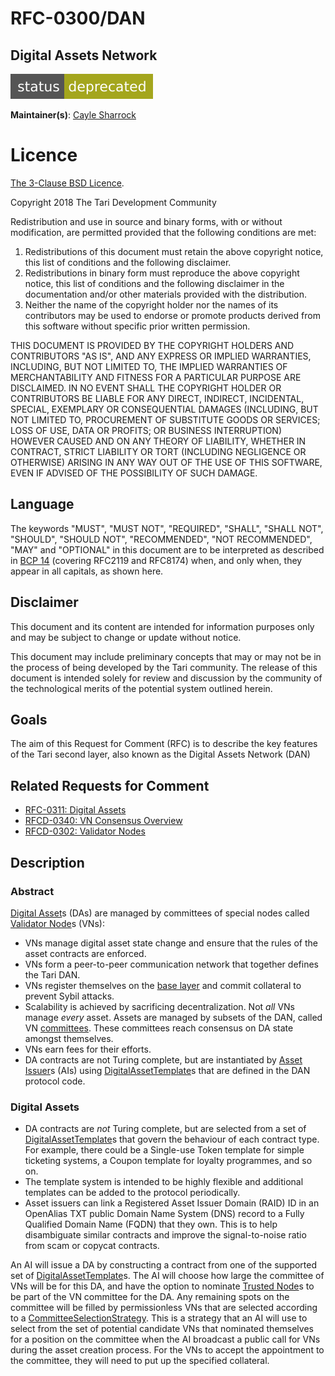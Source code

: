 # RFC-0300/DAN

## Digital Assets Network

![status: deprecated](theme/images/status-deprecated.svg)

**Maintainer(s)**: [Cayle Sharrock](https://github.com/CjS77)

# Licence

[The 3-Clause BSD Licence](https://opensource.org/licenses/BSD-3-Clause).

Copyright 2018 The Tari Development Community

Redistribution and use in source and binary forms, with or without modification, are permitted provided that the
following conditions are met:

1. Redistributions of this document must retain the above copyright notice, this list of conditions and the following
   disclaimer.
2. Redistributions in binary form must reproduce the above copyright notice, this list of conditions and the following
   disclaimer in the documentation and/or other materials provided with the distribution.
3. Neither the name of the copyright holder nor the names of its contributors may be used to endorse or promote products
   derived from this software without specific prior written permission.

THIS DOCUMENT IS PROVIDED BY THE COPYRIGHT HOLDERS AND CONTRIBUTORS "AS IS", AND ANY EXPRESS OR IMPLIED WARRANTIES,
INCLUDING, BUT NOT LIMITED TO, THE IMPLIED WARRANTIES OF MERCHANTABILITY AND FITNESS FOR A PARTICULAR PURPOSE ARE
DISCLAIMED. IN NO EVENT SHALL THE COPYRIGHT HOLDER OR CONTRIBUTORS BE LIABLE FOR ANY DIRECT, INDIRECT, INCIDENTAL,
SPECIAL, EXEMPLARY OR CONSEQUENTIAL DAMAGES (INCLUDING, BUT NOT LIMITED TO, PROCUREMENT OF SUBSTITUTE GOODS OR
SERVICES; LOSS OF USE, DATA OR PROFITS; OR BUSINESS INTERRUPTION) HOWEVER CAUSED AND ON ANY THEORY OF LIABILITY,
WHETHER IN CONTRACT, STRICT LIABILITY OR TORT (INCLUDING NEGLIGENCE OR OTHERWISE) ARISING IN ANY WAY OUT OF THE USE OF
THIS SOFTWARE, EVEN IF ADVISED OF THE POSSIBILITY OF SUCH DAMAGE.

## Language

The keywords "MUST", "MUST NOT", "REQUIRED", "SHALL", "SHALL NOT", "SHOULD", "SHOULD NOT", "RECOMMENDED", 
"NOT RECOMMENDED", "MAY" and "OPTIONAL" in this document are to be interpreted as described in 
[BCP 14](https://tools.ietf.org/html/bcp14) (covering RFC2119 and RFC8174) when, and only when, they appear in all capitals, as 
shown here.

## Disclaimer

This document and its content are intended for information purposes only and may be subject to change or update
without notice.

This document may include preliminary concepts that may or may not be in the process of being developed by the Tari
community. The release of this document is intended solely for review and discussion by the community of the
technological merits of the potential system outlined herein.

## Goals

The aim of this Request for Comment (RFC) is to describe the key features of the Tari second layer, also known as the 
Digital Assets Network (DAN)

## Related Requests for Comment

* [RFC-0311: Digital Assets](RFC-0311_AssetTemplates.md)
* [RFCD-0340: VN Consensus Overview](RFCD-0340_VNConsensusOverview.md)
* [RFCD-0302: Validator Nodes](RFCDD-0302_ValidatorNodes.md)

## Description

### Abstract

[Digital Asset]s (DAs) are managed by committees of special nodes called [Validator Node]s (VNs):

* VNs manage digital asset state change and ensure that the rules of the asset contracts are enforced.
* VNs form a peer-to-peer communication network that together defines the Tari DAN.
* VNs register themselves on the [base layer] and commit collateral to prevent Sybil attacks.
* Scalability is achieved by sacrificing decentralization. Not *all* VNs manage *every* asset. Assets are managed by
  subsets of the DAN, called VN [committees]. These committees reach consensus on DA state amongst themselves.
* VNs earn fees for their efforts.
* DA contracts are not Turing complete, but are instantiated by [Asset Issuer]s (AIs) using [DigitalAssetTemplate]s that are defined
  in the DAN protocol code.

### Digital Assets

* DA contracts are *not* Turing complete, but are selected from a set of [DigitalAssetTemplate]s that govern
  the behaviour of each contract type. For example, there could be a Single-use Token template for simple ticketing systems, a
  Coupon template for loyalty programmes, and so on.
* The template system is intended to be highly flexible and additional templates can be added to the protocol periodically.
* Asset issuers can link a Registered Asset Issuer Domain (RAID) ID in an OpenAlias TXT public Domain Name System (DNS) 
  record to a Fully Qualified Domain Name (FQDN) that they own. This is to help disambiguate similar
  contracts and improve the signal-to-noise ratio from scam or copycat contracts.

An AI will issue a DA by constructing a contract from one of the supported set of [DigitalAssetTemplate]s. The AI will choose
how large the committee of VNs will be for this DA, and have the option to nominate [Trusted Node]s to be part of the VN 
committee for the DA.
Any remaining spots on the committee will be filled by permissionless VNs that are selected according to a 
[CommitteeSelectionStrategy]. This is a strategy that an AI will use to select from the set of potential candidate VNs 
that nominated themselves for a position on the committee when the AI broadcast a public call for VNs during the asset 
creation process. For the VNs to accept the appointment to the committee, they will need to put up the specified collateral.

[Asset Issuer]: Glossary.md#asset-issuer
[base layer]: Glossary.md#base-layer
[committees]: Glossary.md#committee
[CommitteeSelectionStrategy]: Glossary.md#committeeselectionstrategy
[digital asset]: Glossary.md#digital-asset
[digital asset network]: Glossary.md#digital-asset-network
[DigitalAssetTemplate]: Glossary.md#digitalassettemplate
[trusted node]: Glossary.md#trusted-node
[validator node]: Glossary.md#validator-node

